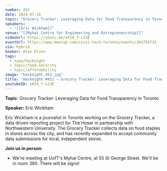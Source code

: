 ```yaml
---
number: 452
date: 2024-07-16
topic: "Grocery Tracker: Leveraging Data for Food Transparency in Toronto"
speakers:
  - "[[Eric Wickham]]"
venue: "[[Myhal Centre for Engineering and Entrepreneurship]]"
videoUrl: https://youtu.be/xKIA_Y-LS3E
eventUrl: https://www.meetup.com/civic-tech-toronto/events/301755732
via: hybrid
booker: Alex Olson
tags:
  - type/hacknight
  - topic/food-security
  - topic/affordability
image: "hacknight_452.jpg"
title: 'Hacknight #452 – Grocery Tracker: Leveraging Data for Food Transparency in Toronto'
youtubeID: xKIA_Y-LS3E
---
```


**Topic:** Grocery Tracker: Leveraging Data for Food Transparency in Toronto

**Speaker:** Eric Wickham

Eric Wickham is a journalist in Toronto working on the Grocery Tracker, a data driven reporting project for The Hoser in partnership with Northwestern University. The Grocery Tracker collects data on food staples in stores across the city, and has recently expanded to accept community data submissions for local, independent stores.

**Join us in person**:

* We're meeting at UofT's Myhal Centre, at 55 St George Street. We'll be in room 380. There will be signs!
